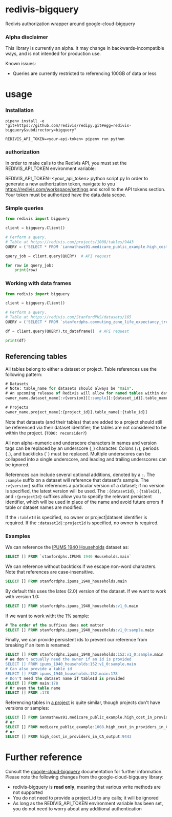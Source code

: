 # redivis-bigquery
Redivis authorization wrapper around google-cloud-bigquery

### Alpha disclaimer
This library is currently an alpha. It may change in backwards-incompatible ways, and is not intended for production use.

Known issues:
- Queries are currently restricted to referencing 100GB of data or less

# usage
### Installation
```
pipenv install -e "git+https://github.com/redivis/redipy.git#egg=redivis-bigquery&subdirectory=bigquery"

REDIVIS_API_TOKEN=<your-api-token> pipenv run python
```
### authorization
In order to make calls to the Redivis API, you must set the REDIVIS_API_TOKEN environment variable:

REDIVIS_API_TOKEN=<your_api_token> python script.py
In order to generate a new authorization token, navigate to you https://redivis.com/workspace/settings and scroll to the API tokens section. Your token must be authorized have the data.data scope.

### Simple queries
```py
from redivis import bigquery

client = bigquery.Client()

# Perform a query.
# Table at https://redivis.com/projects/1008/tables/9443
QUERY = ('SELECT * FROM `ianmathews91.medicare_public_example.high_cost_in_providers_in_CA_output` LIMIT 10')

query_job = client.query(QUERY)  # API request

for row in query_job:
	print(row)
```
### Working with data frames
```py
from redivis import bigquery

client = bigquery.Client()

# Perform a query.
# Table at https://redivis.com/StanfordPHS/datasets/165
QUERY = ('SELECT * FROM `stanfordphs.commuting_zone_life_expectancy_trends.v1_0` LIMIT 10')

df = client.query(QUERY).to_dataframe()  # API request

print(df)
```
## Referencing tables
All tables belong to either a dataset or project. Table references use the following pattern:
```sql
# Datasets
# Note: table_name for datasets should always be "main". 
# An upcoming release of Redivis will allow for named tables within datasets.
owner_name.dataset_name[:v{version}][:sample][:{dataset_id}].table_name[:{table_id}]

# Projects
owner_name.project_name[:{project_id}].table_name[:{table_id}]
```
Note that datasets (and their tables) that are added to a project should still be referenced via their dataset identifier; the tables are not considered to be within the project. (`TODO: reconsider?`)

All non alpha-numeric and underscore characters in names and version tags can be replaced by an underscore (`_`) character. Colons (`:`), periods (`.`), and backticks (`` ` ``) must be replaced. Multiple underscores can be collapsed into a single underscore, and leading and trailing underscores can be ignored.

References can include several optional additions, denoted by a `:`. The `:sample` suffix on a dataset will reference that dataset's sample. The `:v{version}` suffix references a particular version of a dataset; if no version is specified, the latest version will be used. The `:{datasetId}`, `:{tableId}`, and `:{projectId}` suffixes allow you to specify the relevant persistent identifier, which will be used in place of the name and avoid future errors if table or dataset names are modified. 

If the `:tableId` is specified, no owner or project|dataset identifier is required. If the `:datasetId|:projectId` is specified, no owner is required.

### Examples

We can reference the [IPUMS 1940 Households](https://redivis.com/StanfordPHS/datasets/152) dataset as:
```sql
SELECT [] FROM `stanfordphs.IPUMS 1940 Households.main` 
```
We can reference without backticks if we escape non-word characters. Note that references are case-insensitive.
```sql
SELECT [] FROM stanfordphs.ipums_1940_households.main
```
By default this uses the lates (2.0) version of the dataset. If we want to work with version 1.0:
```sql
SELECT [] FROM stanfordphs.ipums_1940_households:v1_0.main
```
If we want to work witht the 1% sample:
```sql
# The order of the suffixes does not matter
SELECT [] FROM stanfordphs.ipums_1940_households:v1_0:sample.main
```
Finally, we can provide persistent ids to prevent our reference from breaking if an item is renamed:
```sql
SELECT [] FROM stanfordphs.ipums_1940_households:152:v1_0:sample.main
# We don't actually need the owner if an id is provided
SELECT [] FROM ipums_1940_households:152:v1_0:sample.main
# Can also provide a table id
SELECT [] FROM ipums_1940_households:152.main:178
# Don't need the dataset name if tableId is provided
SELECT [] FROM main:178
# Or even the table name
SELECT [] FROM :178
```
Referencing tables in [a project](https://redivis.com/projects/1008/tables/9443) is quite similar, though projects don't have versions or samples:
```sql
SELECT [] FROM ianmathews91.medicare_public_example.high_cost_in_providers_in_CA_output
# or
SELECT [] FROM medicare_public_example:1008.high_cost_in_providers_in_CA_output
# or 
SELECT [] FROM high_cost_in_providers_in_CA_output:9443
```

# Further reference
Consult the [google-cloud-bigquery](https://googleapis.dev/python/bigquery/latest/index.html) documentation for further information. Please note the following changes from the google-cloud-bigquery library:
- redivis-bigquery is **read only**, meaning that various write methods are not supported
- You do not need to provide a project_id to any calls; it will be ignored
- As long as the REDIVIS_API_TOKEN environment variable has been set, you do not need to worry about any additional authentication
